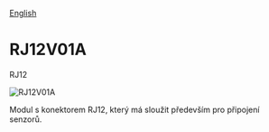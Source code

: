 
[English](./README.md)
<!--- module --->
# RJ12V01A
<!--- Emodule --->

<!--- subtitle --->RJ12<!--- Esubtitle --->

![RJ12V01A]()

<!--- description --->Modul s konektorem RJ12, který má sloužit především pro připojení senzorů.                                             <!--- Edescription --->
            
